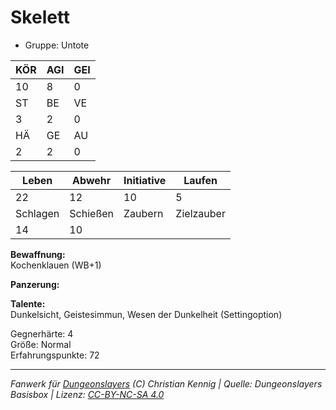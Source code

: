 # Skelett  
- Gruppe: Untote  

| KÖR | AGI | GEI |  
| --- | --- | --- |  
| 10  | 8   | 0   |
| ST  | BE  | VE  |  
| 3   | 2   | 0   |
| HÄ  | GE  | AU  |  
| 2   | 2   | 0   |


| Leben    | Abwehr   | Initiative | Laufen     |
| -------- | -------- | ---------- | ---------- |
| 22       | 12       | 10         | 5          |
| Schlagen | Schießen | Zaubern    | Zielzauber |
| 14       | 10       |            |            |

**Bewaffnung:**  
Kochenklauen (WB+1)

**Panzerung:**  


**Talente:**  
Dunkelsicht, Geistesimmun, Wesen der Dunkelheit (Settingoption)

Gegnerhärte: 4  
Größe: Normal  
Erfahrungspunkte: 72  



___
*Fanwerk für [Dungeonslayers](https://www.dungeonslayers.net/) (C) Christian Kennig | Quelle: Dungeonslayers Basisbox | Lizenz: [CC-BY-NC-SA 4.0](https://creativecommons.org/licenses/by-nc-sa/4.0/deed.de)*